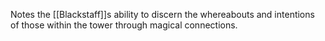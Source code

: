 Notes the [[Blackstaff]]s ability to discern the whereabouts and intentions of those within the tower through magical connections.